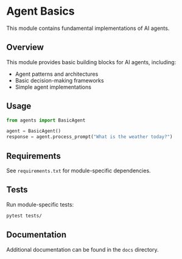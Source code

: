 # Agent Basics

This module contains fundamental implementations of AI agents.

## Overview

This module provides basic building blocks for AI agents, including:
- Agent patterns and architectures
- Basic decision-making frameworks
- Simple agent implementations

## Usage

```python
from agents import BasicAgent

agent = BasicAgent()
response = agent.process_prompt("What is the weather today?")
```

## Requirements

See `requirements.txt` for module-specific dependencies.

## Tests

Run module-specific tests:

```bash
pytest tests/
```

## Documentation

Additional documentation can be found in the `docs` directory.
